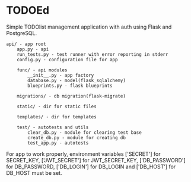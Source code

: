 # TODOEd
Simple TODOlist management application with auth using Flask and PostgreSQL.
  
    api/ - app root
        app.py - api
        run_tests.py - test runner with error reporting in stderr
        config.py - configuration file for app

        func/ - api modules
            __init__.py - app factory
            database.py - model(flask_sqlalchemy)
            blueprints.py - flask blueprints
    
        migrations/ - db migration(flask-migrate)
        
        static/ - dir for static files
    
        templates/ - dir for templates
    
        test/ - autotests and utils
            clear_db.py - module for clearing test base
            create_db.py - module for creating db
            test_app.py - autotests


For app to work properly, environment variables ['SECRET'] for SECRET_KEY, ['JWT_SECRET'] for JWT_SECRET_KEY,
['DB_PASSWORD'] for DB_PASSWORD, ['DB_LOGIN'] for DB_LOGIN and ['DB_HOST'] for DB_HOST must be set.
